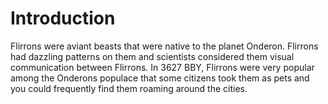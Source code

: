 # Introduction
Flirrons were aviant beasts that were native to the planet Onderon.
Flirrons had dazzling patterns on them and scientists considered them visual communication between Flirrons.
In 3627 BBY, Flirrons were very popular among the Onderons populace that some citizens took them as pets and you could frequently find them roaming around the cities.